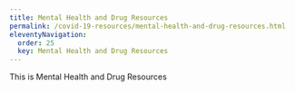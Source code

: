 ```yaml
---
title: Mental Health and Drug Resources
permalink: /covid-19-resources/mental-health-and-drug-resources.html
eleventyNavigation:
  order: 25
  key: Mental Health and Drug Resources
---
```

This is Mental Health and Drug Resources